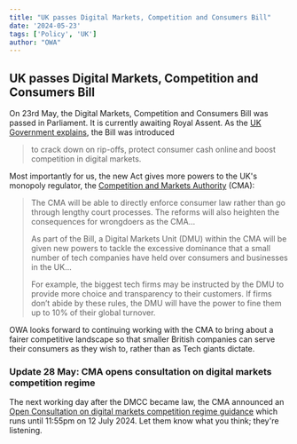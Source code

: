 ```yaml
---
title: "UK passes Digital Markets, Competition and Consumers Bill"
date: '2024-05-23'
tags: ['Policy', 'UK']
author: "OWA"
---
```


## UK passes Digital Markets, Competition and Consumers Bill

On 23rd May, the Digital Markets, Competition and Consumers Bill was passed in Parliament. It is currently awaiting Royal Assent. As the [UK Government explains](https://www.gov.uk/government/news/new-bill-to-crack-down-on-rip-offs-protect-consumer-cash-onlineand-boost-competition-in-digital-markets), the Bill was introduced 

> to crack down on rip-offs, protect consumer cash online and boost competition in digital markets.

Most importantly for us, the new Act gives more powers to the UK's monopoly regulator, the [Competition and Markets Authority](https://www.gov.uk/government/organisations/competition-and-markets-authority) (CMA):

> The CMA will be able to directly enforce consumer law rather than go through lengthy court processes. The reforms will also heighten the consequences for wrongdoers as the CMA…
>
> As part of the Bill, a Digital Markets Unit (DMU) within the CMA will be given new powers to tackle the excessive dominance that a small number of tech companies have held over consumers and businesses in the UK…
> 
> For example, the biggest tech firms may be instructed by the DMU to provide more choice and transparency to their customers. If firms don’t abide by these rules, the DMU will have the power to fine them up to 10% of their global turnover.

OWA looks forward to continuing working with the CMA to bring about a fairer competitive landscape so that smaller British companies can serve their consumers as they wish to, rather than as Tech giants dictate.

### Update 28 May: CMA opens consultation on digital markets competition regime

The next working day after the DMCC became law, the CMA announced an [Open Consultation on digital markets competition regime guidance](https://www.gov.uk/government/consultations/consultation-on-digital-markets-competition-regime-guidance) which runs until 11:55pm on 12 July 2024. Let them know what you think; they're listening.  